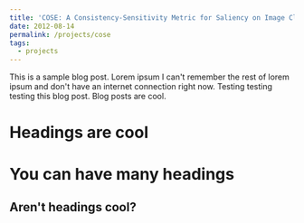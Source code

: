 ```yaml
---
title: 'COSE: A Consistency-Sensitivity Metric for Saliency on Image Classification'
date: 2012-08-14
permalink: /projects/cose
tags:
  - projects
---
```


This is a sample blog post. Lorem ipsum I can't remember the rest of lorem ipsum and don't have an internet connection right now. Testing testing testing this blog post. Blog posts are cool.

Headings are cool
======

You can have many headings
======

Aren't headings cool?
------